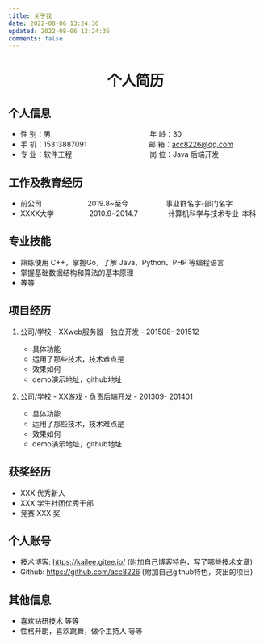 ```yaml
---
title: 关于我
date: 2022-08-06 13:24:36
updated: 2022-08-06 13:24:36
comments: false
---
```


<center><h1>个人简历</h1></center>

## 个人信息

* 性 别：男&emsp;&emsp;&emsp;&emsp;&emsp;&emsp;&emsp;&emsp;&emsp;&emsp;&emsp;&emsp;&emsp;&emsp;年 龄：30
* 手 机：15313887091 &emsp;&emsp;&emsp;&emsp;&emsp;&emsp;&ensp;&emsp;&emsp;邮 箱：acc8226@qq.com
* 专 业：软件工程&emsp;&emsp;&emsp;&emsp;&emsp;&emsp;&emsp;&emsp;&emsp;&emsp;&emsp;岗 位：Java 后端开发

## 工作及教育经历

* 前公司&emsp;&emsp;&emsp;&emsp;&emsp;&emsp;&ensp;2019.8~至今&emsp;&emsp;&emsp;&emsp;&emsp; 事业群名字-部门名字
* XXXX大学&emsp;&emsp;&emsp;&emsp;&emsp;2010.9~2014.7&emsp;&emsp;&emsp;&emsp; 计算机科学与技术专业-本科  

## 专业技能

* 熟练使用 C++，掌握Go，了解 Java、Python、PHP 等编程语言
* 掌握基础数据结构和算法的基本原理
* 等等

## 项目经历

1. 公司/学校 - XXweb服务器 - 独立开发 - 201508- 201512
    * 具体功能
    * 运用了那些技术，技术难点是
    * 效果如何
    * demo演示地址，github地址

2. 公司/学校 - XX游戏 - 负责后端开发 - 201309- 201401
    * 具体功能
    * 运用了那些技术，技术难点是
    * 效果如何
    * demo演示地址，github地址

## 获奖经历

* XXX 优秀新人
* XXX 学生社团优秀干部
* 竞赛 XXX 奖

## 个人账号

* 技术博客: <https://kailee.gitee.io/>  (附加自己博客特色，写了哪些技术文章)
* Github: <https://github.com/acc8226> (附加自己github特色，突出的项目)

## 其他信息

* 喜欢钻研技术 等等
* 性格开朗，喜欢跳舞，做个主持人 等等
